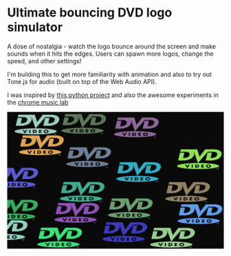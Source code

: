 # Ultimate bouncing DVD logo simulator

A dose of nostalgia - watch the logo bounce around the screen and make sounds when it hits the edges. Users can spawn more logos, change the speed, and other settings!

I'm building this to get more familiarity with animation and also to try out Tone.js for audio (built on top of the Web Audio API).

I was inspired by [this python project](https://github.com/ARTEZON/Bouncing-DVD-Logo-Simulator) and also the awesome experiments in the [chrome music lab](https://musiclab.chromeexperiments.com/)


![screenshot](img/screenshot.png)
